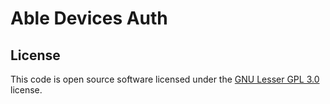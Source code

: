 # Able Devices Auth #

## License ##

This code is open source software licensed under the
[GNU Lesser GPL 3.0](https://www.gnu.org/licenses/lgpl-3.0.html) license.